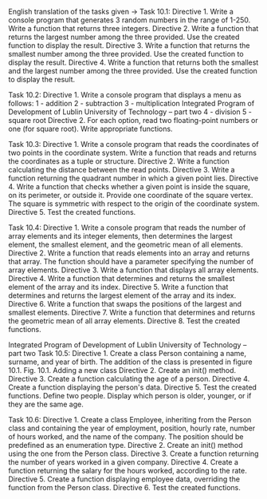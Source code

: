 English translation of the tasks given -> 
Task 10.1:
Directive 1. Write a console program that generates 3 random numbers in the range of 1-250. Write a function that returns three integers.
Directive 2. Write a function that returns the largest number among the three provided. Use the created function to display the result.
Directive 3. Write a function that returns the smallest number among the three provided. Use the created function to display the result.
Directive 4. Write a function that returns both the smallest and the largest number among the three provided. Use the created function to display the result.

Task 10.2:
Directive 1. Write a console program that displays a menu as follows:
1 - addition
2 - subtraction
3 - multiplication
Integrated Program of Development of Lublin University of Technology – part two
4 - division
5 - square root
Directive 2. For each option, read two floating-point numbers or one (for square root). Write appropriate functions.

Task 10.3:
Directive 1. Write a console program that reads the coordinates of two points in the coordinate system. Write a function that reads and returns the coordinates as a tuple or structure.
Directive 2. Write a function calculating the distance between the read points.
Directive 3. Write a function returning the quadrant number in which a given point lies.
Directive 4. Write a function that checks whether a given point is inside the square, on its perimeter, or outside it. Provide one coordinate of the square vertex. The square is symmetric with respect to the origin of the coordinate system.
Directive 5. Test the created functions.

Task 10.4:
Directive 1. Write a console program that reads the number of array elements and its integer elements, then determines the largest element, the smallest element, and the geometric mean of all elements.
Directive 2. Write a function that reads elements into an array and returns that array. The function should have a parameter specifying the number of array elements.
Directive 3. Write a function that displays all array elements.
Directive 4. Write a function that determines and returns the smallest element of the array and its index.
Directive 5. Write a function that determines and returns the largest element of the array and its index.
Directive 6. Write a function that swaps the positions of the largest and smallest elements.
Directive 7. Write a function that determines and returns the geometric mean of all array elements.
Directive 8. Test the created functions.

Integrated Program of Development of Lublin University of Technology – part two
Task 10.5:
Directive 1. Create a class Person containing a name, surname, and year of birth. The addition of the class is presented in figure 10.1.
Fig. 10.1. Adding a new class
Directive 2. Create an init() method.
Directive 3. Create a function calculating the age of a person.
Directive 4. Create a function displaying the person's data.
Directive 5. Test the created functions. Define two people. Display which person is older, younger, or if they are the same age.

Task 10.6:
Directive 1. Create a class Employee, inheriting from the Person class and containing the year of employment, position, hourly rate, number of hours worked, and the name of the company. The position should be predefined as an enumeration type.
Directive 2. Create an init() method using the one from the Person class.
Directive 3. Create a function returning the number of years worked in a given company.
Directive 4. Create a function returning the salary for the hours worked, according to the rate.
Directive 5. Create a function displaying employee data, overriding the function from the Person class.
Directive 6. Test the created functions.

